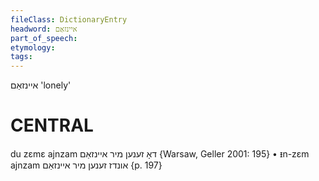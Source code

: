 ```yaml
---
fileClass: DictionaryEntry
headword: איינזאַם
part_of_speech: 
etymology: 
tags: 
---
```

איינזאַם
'lonely'

CENTRAL
========

du zɛmɛ ajnzam דאָ זענען מיר איינזאַם {Warsaw, Geller 2001: 195}
	•	ᵻn-zɛm ajnzam אונדז זענען מיר איינזאַם {p. 197}